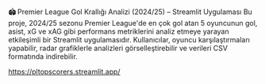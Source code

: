 🏟️ Premier League Gol Krallığı Analizi (2024/25) – Streamlit Uygulaması
Bu proje, 2024/25 sezonu Premier League'de en çok gol atan 5 oyuncunun gol, asist, xG ve xAG gibi performans metriklerini analiz etmeye yarayan etkileşimli bir Streamlit uygulamasıdır. 
Kullanıcılar, oyuncu karşılaştırmaları yapabilir, radar grafiklerle analizleri görselleştirebilir ve verileri CSV formatında indirebilir.


https://pltopscorers.streamlit.app/
